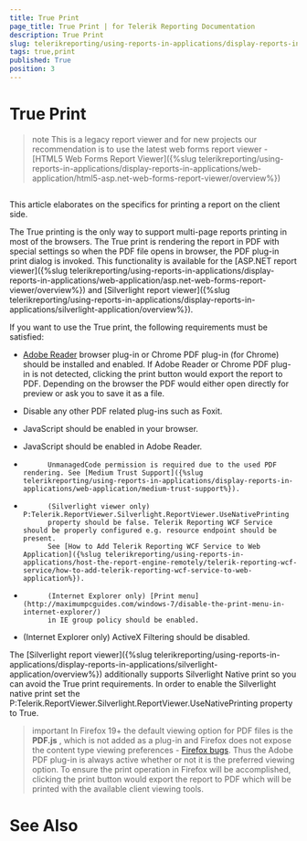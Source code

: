 ```yaml
---
title: True Print
page_title: True Print | for Telerik Reporting Documentation
description: True Print
slug: telerikreporting/using-reports-in-applications/display-reports-in-applications/web-application/asp.net-web-forms-report-viewer/true-print
tags: true,print
published: True
position: 3
---
```


# True Print



>note This is a legacy report viewer and for new projects our recommendation is to use the latest web forms report viewer -          [HTML5 Web Forms Report Viewer]({%slug telerikreporting/using-reports-in-applications/display-reports-in-applications/web-application/html5-asp.net-web-forms-report-viewer/overview%})


## 

This article elaborates on the specifics for printing a report on the client side.
        

The True printing is the only way to support multi-page reports printing in most of the browsers. The True print is rendering the report
          in PDF with special settings so when the PDF file opens in browser, the PDF plug-in print dialog is invoked.
          This functionality is available for the
          [ASP.NET report viewer]({%slug telerikreporting/using-reports-in-applications/display-reports-in-applications/web-application/asp.net-web-forms-report-viewer/overview%}) and
          [Silverlight report viewer]({%slug telerikreporting/using-reports-in-applications/display-reports-in-applications/silverlight-application/overview%}).
        

If you want to use the True print, the following requirements must be satisfied: 

* [Adobe Reader](http://get.adobe.com/reader/)
            browser plug-in or Chrome PDF plug-in (for Chrome) should be installed and enabled.
            If Adobe Reader or Chrome PDF plug-in is not detected, clicking the print button would export the report to PDF.
            Depending on the browser the PDF would either open directly for preview or ask you to save it as a file.
          

* Disable any other PDF related plug-ins such as Foxit.

* JavaScript should be enabled in your browser.

* JavaScript should be enabled in Adobe Reader.

* 
            UnmanagedCode permission is required due to the used PDF rendering. See [Medium Trust Support]({%slug telerikreporting/using-reports-in-applications/display-reports-in-applications/web-application/medium-trust-support%}).
          

* 
            (Silverlight viewer only) P:Telerik.ReportViewer.Silverlight.ReportViewer.UseNativePrinting
            property should be false. Telerik Reporting WCF Service should be properly configured e.g. resource endpoint should be present.
            See [How to Add Telerik Reporting WCF Service to Web Application]({%slug telerikreporting/using-reports-in-applications/host-the-report-engine-remotely/telerik-reporting-wcf-service/how-to-add-telerik-reporting-wcf-service-to-web-application%}).
          

* 
            (Internet Explorer only) [Print menu](http://maximumpcguides.com/windows-7/disable-the-print-menu-in-internet-explorer/)
            in IE group policy should be enabled.
          

* (Internet Explorer only) ActiveX Filtering should be disabled.

The [Silverlight report viewer]({%slug telerikreporting/using-reports-in-applications/display-reports-in-applications/silverlight-application/overview%}) additionally supports Silverlight Native print so you can
          avoid the True print requirements. In order to enable the Silverlight native print set the P:Telerik.ReportViewer.Silverlight.ReportViewer.UseNativePrinting
          property to True.
        

>important In Firefox 19+ the default viewing option for PDF files is the  __PDF.js__ ,            which is not added as a plug-in and Firefox does not expose the content type viewing preferences - [Firefox bugs](https://bugzilla.mozilla.org/show_bug.cgi?id=840439).            Thus the Adobe PDF plug-in is always active whether or not it is the preferred viewing option.            To ensure the print operation in Firefox will be accomplished, clicking the print button would            export the report to PDF which will be printed with the available client viewing tools.          


# See Also
